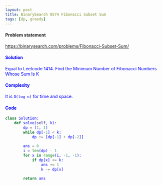 ```yaml
---
layout: post
title: BinarySearch 0574 Fibonacci Subset Sum
tags: [dp, greedy]
---
```


#### Problem statement

<a href="https://binarysearch.com/problems/Fibonacci-Subset-Sum/"> <font color = blue>https://binarysearch.com/problems/Fibonacci-Subset-Sum/

#### Solution
Equal to Leetcode 1414. Find the Minimum Number of Fibonacci Numbers Whose Sum Is K

#### Complexity
It is `O(log n)` for time and space.

#### Code
```python
class Solution:
    def solve(self, k):
        dp = [1, 1]
        while dp[-1] < k:
            dp += [dp[-1] + dp[-2]]
            
        ans = 0
        i = len(dp) - 1
        for x in range(i, -1, -1):
            if dp[x] <= k:
                ans += 1
                k -= dp[x]

        return ans
```
